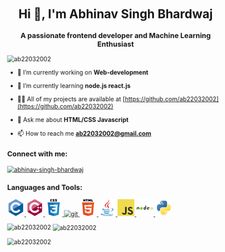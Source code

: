 <h1 align="center">Hi 👋, I'm Abhinav Singh Bhardwaj</h1>
<h3 align="center">A passionate frontend developer and Machine Learning Enthusiast</h3>

<p align="left"> <img src="https://komarev.com/ghpvc/?username=ab22032002&label=Profile%20views&color=0e75b6&style=flat" alt="ab22032002" /> </p>

- 🔭 I’m currently working on **Web-development**

- 🌱 I’m currently learning **node.js react.js**

- 👨‍💻 All of my projects are available at [https://github.com/ab22032002](https://github.com/ab22032002)

- 💬 Ask me about **HTML/CSS Javascript**

- 📫 How to reach me **ab22032002@gmail.com**

<h3 align="left">Connect with me:</h3>
<p align="left">
<a href="https://linkedin.com/in/abhinav-singh-bhardwaj" target="blank"><img align="center" src="https://raw.githubusercontent.com/rahuldkjain/github-profile-readme-generator/master/src/images/icons/Social/linked-in-alt.svg" alt="abhinav-singh-bhardwaj" height="30" width="40" /></a>
</p>

<h3 align="left">Languages and Tools:</h3>
<p align="left"> <a href="https://www.cprogramming.com/" target="_blank" rel="noreferrer"> <img src="https://raw.githubusercontent.com/devicons/devicon/master/icons/c/c-original.svg" alt="c" width="40" height="40"/> </a> <a href="https://www.w3schools.com/cpp/" target="_blank" rel="noreferrer"> <img src="https://raw.githubusercontent.com/devicons/devicon/master/icons/cplusplus/cplusplus-original.svg" alt="cplusplus" width="40" height="40"/> </a> <a href="https://www.w3schools.com/css/" target="_blank" rel="noreferrer"> <img src="https://raw.githubusercontent.com/devicons/devicon/master/icons/css3/css3-original-wordmark.svg" alt="css3" width="40" height="40"/> </a> <a href="https://git-scm.com/" target="_blank" rel="noreferrer"> <img src="https://www.vectorlogo.zone/logos/git-scm/git-scm-icon.svg" alt="git" width="40" height="40"/> </a> <a href="https://www.w3.org/html/" target="_blank" rel="noreferrer"> <img src="https://raw.githubusercontent.com/devicons/devicon/master/icons/html5/html5-original-wordmark.svg" alt="html5" width="40" height="40"/> </a> <a href="https://www.java.com" target="_blank" rel="noreferrer"> <img src="https://raw.githubusercontent.com/devicons/devicon/master/icons/java/java-original.svg" alt="java" width="40" height="40"/> </a> <a href="https://developer.mozilla.org/en-US/docs/Web/JavaScript" target="_blank" rel="noreferrer"> <img src="https://raw.githubusercontent.com/devicons/devicon/master/icons/javascript/javascript-original.svg" alt="javascript" width="40" height="40"/> </a> <a href="https://nodejs.org" target="_blank" rel="noreferrer"> <img src="https://raw.githubusercontent.com/devicons/devicon/master/icons/nodejs/nodejs-original-wordmark.svg" alt="nodejs" width="40" height="40"/> </a> <a href="https://www.python.org" target="_blank" rel="noreferrer"> <img src="https://raw.githubusercontent.com/devicons/devicon/master/icons/python/python-original.svg" alt="python" width="40" height="40"/> </a> </p>

<p><img align="left" src="https://github-readme-stats.vercel.app/api/top-langs?username=ab22032002&show_icons=true&locale=en&layout=compact" alt="ab22032002" /></p>

<p>&nbsp;<img align="center" src="https://github-readme-stats.vercel.app/api?username=ab22032002&show_icons=true&locale=en" alt="ab22032002" /></p>

<p><img align="center" src="https://github-readme-streak-stats.herokuapp.com/?user=ab22032002&" alt="ab22032002" /></p>

